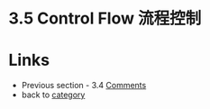# 3.5 Control Flow 流程控制

# Links
- Previous section - 3.4 [Comments](./comment.md)
- back to [category](./../README.md)
